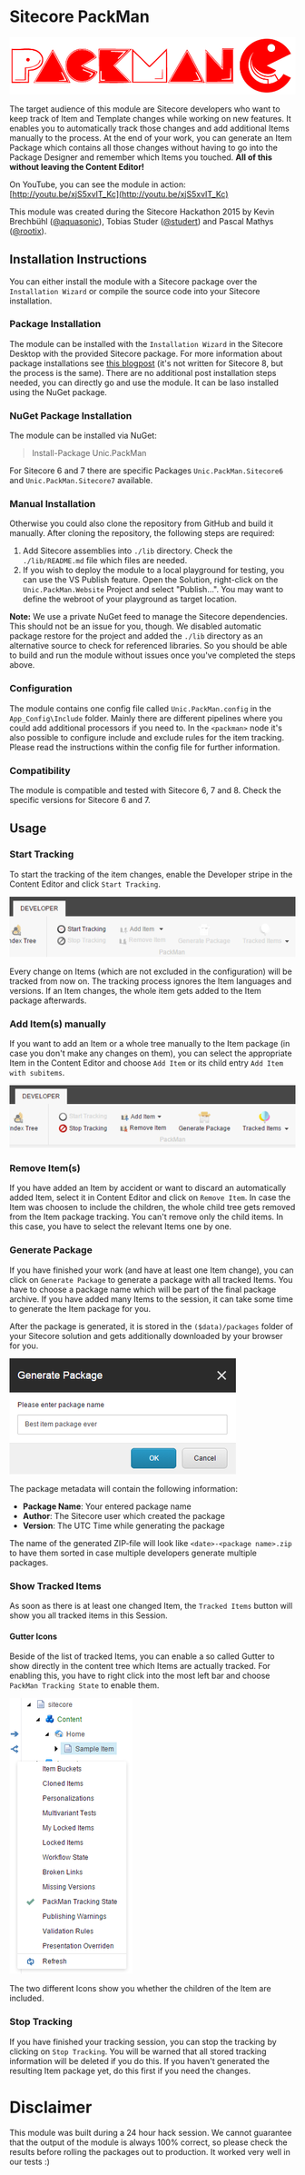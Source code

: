 # Sitecore PackMan

![](images/packman-logo.png)

The target audience of this module are Sitecore developers who want to keep track of Item and Template changes while working on new features. It enables you to automatically track those changes and add additional Items manually to the process. At the end of your work, you can generate an Item Package which contains all those changes without having to go into the Package Designer and remember which Items you touched. **All of this without leaving the Content Editor!**

On YouTube, you can see the module in action: [http://youtu.be/xjS5xvIT_Kc](http://youtu.be/xjS5xvIT_Kc)

This module was created during the Sitecore Hackathon 2015 by Kevin Brechbühl ([@aquasonic](https://twitter.com/aquasonic)), Tobias Studer ([@studert](https://twitter.com/studert)) and Pascal Mathys ([@rootix](https://twitter.com/rootix)).

## Installation Instructions
You can either install the module with a Sitecore package over the `Installation Wizard` or compile the source code into your Sitecore installation.

### Package Installation
The module can be installed with the `Installation Wizard` in the Sitecore Desktop with the provided Sitecore package. For more information about package installations see [this blogpost](http://sitecoreguild.blogspot.ch/2013/03/quickstart-installing-sitecore-packages.html) (it's not written for Sitecore 8, but the process is the same). There are no additional post installation steps needed, you can directly go and use the module.
It can be laso installed using the NuGet package.

### NuGet Package Installation

The module can be installed via NuGet:

> Install-Package Unic.PackMan

For Sitecore 6 and 7 there are specific Packages `Unic.PackMan.Sitecore6` and `Unic.PackMan.Sitecore7` available.

### Manual Installation

Otherwise you could also clone the repository from GitHub and build it manually. After cloning the repository, the following steps are required:

1. Add Sitecore assemblies into `./lib` directory. Check the `./lib/README.md` file which files are needed.
2. If you wish to deploy the module to a local playground for testing, you can use the VS Publish feature. Open the Solution, right-click on the `Unic.PackMan.Website` Project and select "Publish...". You may want to define the webroot of your playground as target location.

**Note:** We use a private NuGet feed to manage the Sitecore dependencies. This should not be an issue for you, though. We disabled automatic package restore for the project and added the `./lib` directory as an alternative source to check for referenced libraries. So you should be able to build and run the module without issues once you've completed the steps above.

### Configuration
The module contains one config file called `Unic.PackMan.config` in the `App_Config\Include` folder. Mainly there are different pipelines where you could add additional processors if you need to. In the `<packman>` node it's also possible to configure include and exclude rules for the item tracking. Please read the instructions within the config file for further information.

### Compatibility
The module is compatible and tested with Sitecore 6, 7 and 8. Check the specific versions for Sitecore 6 and 7.

## Usage

### Start Tracking
To start the tracking of the item changes, enable the Developer stripe in the Content Editor and click `Start Tracking`.

![](images/ribbon-inactive.png)

Every change on Items (which are not excluded in the configuration) will be tracked from now on. The tracking process ignores the Item languages and versions. If an Item changes, the whole item gets added to the Item package afterwards.

### Add Item(s) manually

If you want to add an Item or a whole tree manually to the Item package (in case you don't make any changes on them), you can select the appropriate Item in the Content Editor and choose `Add Item` or its child entry `Add Item with subitems`.

![](images/ribbon-active.png)

### Remove Item(s)

If you have added an Item by accident or want to discard an automatically added Item, select it in Content Editor and click on `Remove Item`. In case the Item was choosen to include the children, the whole child tree gets removed from the Item package tracking. You can't remove only the child items. In this case, you have to select the relevant Items one by one.

### Generate Package

If you have finished your work (and have at least one Item change), you can click on `Generate Package` to generate a package with all tracked Items. You have to choose a package name which will be part of the final package archive. If you have added many Items to the session, it can take some time to generate the Item package for you.

After the package is generated, it is stored in the `($data)/packages` folder of your Sitecore solution and gets additionally downloaded by your browser for you.

![](images/generate-package.png)

The package metadata will contain the following information:

- **Package Name**: Your entered package name
- **Author**: The Sitecore user which created the package
- **Version**: The UTC Time while generating the package

The name of the generated ZIP-file will look like `<date>-<package name>.zip` to have them sorted in case multiple developers generate multiple packages.

### Show Tracked Items

As soon as there is at least one changed Item, the `Tracked Items` button will show you all tracked items in this Session.

#### Gutter Icons
Beside of the list of tracked Items, you can enable a so called Gutter to show directly in the content tree which Items are actually tracked. For enabling this, you have to right click into the most left bar and choose `PackMan Tracking State` to enable them.

![](images/gutter-icons.png)

The two different Icons show you whether the children of the Item are included.

### Stop Tracking

If you have finished your tracking session, you can stop the tracking by clicking on `Stop Tracking`. You will be warned that all stored tracking information will be deleted if you do this. If you haven't generated the resulting Item package yet, do this first if you need the changes.

# Disclaimer

This module was built during a 24 hour hack session. We cannot guarantee that the output of the module is always 100% correct, so please check the results before rolling the packages out to production. It worked very well in our tests :)
